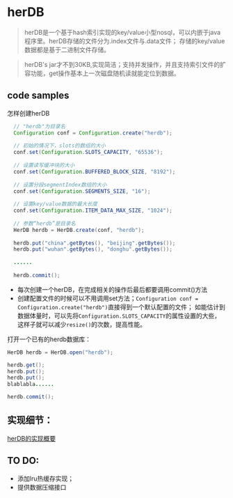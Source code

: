 # herDB

> herDB是一个基于hash索引实现的key/value小型nosql，可以内嵌于java程序里。herDB存储的文件分为.index文件与.data文件；
存储的key/value数据都是基于二进制文件存储。

> herDB's jar才不到30KB,实现简洁；支持并发操作，并且支持索引文件的扩容功能，get操作基本上一次磁盘随机读就能定位到数据。

## code samples
怎样创建herDB
``` java
  // "herdb"为目录名
  Configuration conf = Configuration.create("herdb");
  
  // 初始的情况下，slots的数组的大小
  conf.set(Configuration.SLOTS_CAPACITY, "65536");
  
  // 设置读写缓冲块的大小
  conf.set(Configuration.BUFFERED_BLOCK_SIZE, "8192");
  
  // 设置分段segmentIndex数组的大小
  conf.set(Configuration.SEGMENTS_SIZE, "16");
  
  // 设置key/value数据的最大长度
  conf.set(Configuration.ITEM_DATA_MAX_SIZE, "1024");
  
  // 参数“herdb”是目录名
  HerDB herdb = HerDB.create(conf, "herdb");
  
  herdb.put("china".getBytes(), "beijing".getBytes());
  herdb.put("wuhan".getBytes(), "donghu".getBytes());
  
  ......
  
  herdb.commit();
```
+ 每次创建一个herDB，在完成相关的操作后最后都要调用commit()方法
+ 创建配置文件的时候可以不用调用set方法；`Configuration conf = Configuration.create("herdb")`直接得到一个默认配置的文件；
如能估计到数据体量时，可以先将`Configuration.SLOTS_CAPACITY`的属性设置的大些，这样子就可以减少`resize()`的次数，提高性能。

打开一个已有的herdb数据库：
``` java
HerDB herdb = HerDB.open("herdb");

herdb.get();
herdb.put();
herdb.put();
blablabla......

herdb.commit();
```

## 实现细节：
[herDB的实现概要](http://funeyu.github.io/2016/04/18/herDB%E7%9A%84%E8%AE%BE%E8%AE%A1%E6%A6%82%E8%A6%81/)

## TO DO:
+ 添加lru热缓存实现；
+ 提供数据压缩接口
